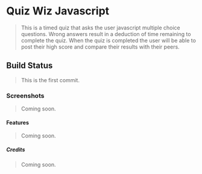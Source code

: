# Quiz Wiz Javascript #
> This is a timed quiz that asks the user javascript multiple choice questions.
> Wrong answers result in a deduction of time remaining to complete the quiz.
> When the quiz is completed the user will be able to post their high score
> and compare their results with their peers.

## Build Status ##
> This is the first commit.

### Screenshots ###
> Coming soon.

#### Features ####
> Coming soon.

##### Credits ######
> Coming soon.

